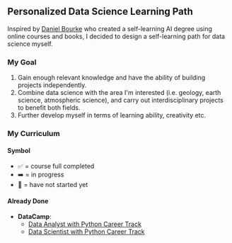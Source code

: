 ## Personalized Data Science Learning Path

Inspired by [Daniel Bourke](https://mrdbourke.com/blog/aimastersdegree) who created a self-learning AI degree using online courses and books, I decided to design a self-learning path for data science myself.


### My Goal
1. Gain enough relevant knowledge and have the ability of building projects independently. 
2. Combine data science with the area I'm interested (i.e. geology, earth science, atmospheric science), and carry out interdisciplinary 
   projects to benefit both fields.
3. Further develop myself in terms of learning ability, creativity etc.


### My Curriculum

#### Symbol
- :white_check_mark: = course full completed
- :arrow_right: = in progress
- :radio_button: = have not started yet

#### Already Done
- **DataCamp**:
   - [Data Analyst with Python Career Track](https://www.datacamp.com/tracks/data-analyst-with-python)
   - [Data Scientist with Python Career Track](https://www.datacamp.com/tracks/data-scientist-with-python)

